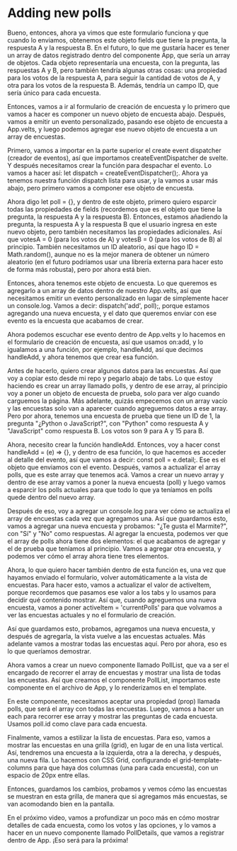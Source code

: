 # Adding new polls

Bueno, entonces, ahora ya vimos que este formulario funciona y que cuando lo enviamos, obtenemos este objeto fields que tiene la pregunta, la respuesta A y la respuesta B. En el futuro, lo que me gustaría hacer es tener un array de datos registrado dentro del componente App, que sería un array de objetos. Cada objeto representaría una encuesta, con la pregunta, las respuestas A y B, pero también tendría algunas otras cosas: una propiedad para los votos de la respuesta A, para seguir la cantidad de votos de A, y otra para los votos de la respuesta B. Además, tendría un campo ID, que sería único para cada encuesta.

Entonces, vamos a ir al formulario de creación de encuesta y lo primero que vamos a hacer es componer un nuevo objeto de encuesta abajo. Después, vamos a emitir un evento personalizado, pasando ese objeto de encuesta a App.velts, y luego podemos agregar ese nuevo objeto de encuesta a un array de encuestas.

Primero, vamos a importar en la parte superior el create event dispatcher (creador de eventos), así que importamos createEventDispatcher de svelte. Y después necesitamos crear la función para despachar el evento. Lo vamos a hacer así: let dispatch = createEventDispatcher();. Ahora ya tenemos nuestra función dispatch lista para usar, y la vamos a usar más abajo, pero primero vamos a componer ese objeto de encuesta.

Ahora digo let poll = {}, y dentro de este objeto, primero quiero esparcir todas las propiedades de fields (recordemos que es el objeto que tiene la pregunta, la respuesta A y la respuesta B). Entonces, estamos añadiendo la pregunta, la respuesta A y la respuesta B que el usuario ingresa en este nuevo objeto, pero también necesitamos las propiedades adicionales. Así que votesA = 0 (para los votos de A) y votesB = 0 (para los votos de B) al principio. También necesitamos un ID aleatorio, así que hago ID = Math.random(), aunque no es la mejor manera de obtener un número aleatorio (en el futuro podríamos usar una librería externa para hacer esto de forma más robusta), pero por ahora está bien.

Entonces, ahora tenemos este objeto de encuesta. Lo que queremos es agregarlo a un array de datos dentro de nuestro App.velts, así que necesitamos emitir un evento personalizado en lugar de simplemente hacer un console.log. Vamos a decir: dispatch('add', poll);, porque estamos agregando una nueva encuesta, y el dato que queremos enviar con ese evento es la encuesta que acabamos de crear.

Ahora podemos escuchar ese evento dentro de App.velts y lo hacemos en el formulario de creación de encuesta, así que usamos on:add, y lo igualamos a una función, por ejemplo, handleAdd, así que decimos handleAdd, y ahora tenemos que crear esa función.

Antes de hacerlo, quiero crear algunos datos para las encuestas. Así que voy a copiar esto desde mi repo y pegarlo abajo de tabs. Lo que estoy haciendo es crear un array llamado polls, y dentro de ese array, al principio voy a poner un objeto de encuesta de prueba, solo para ver algo cuando carguemos la página. Más adelante, quizás empecemos con un array vacío y las encuestas solo van a aparecer cuando agreguemos datos a ese array. Pero por ahora, tenemos una encuesta de prueba que tiene un ID de 1, la pregunta "¿Python o JavaScript?", con "Python" como respuesta A y "JavaScript" como respuesta B. Los votos son 9 para A y 15 para B.

Ahora, necesito crear la función handleAdd. Entonces, voy a hacer const handleAdd = (e) => {}, y dentro de esa función, lo que hacemos es acceder al detalle del evento, así que vamos a decir: const poll = e.detail;. Ese es el objeto que enviamos con el evento. Después, vamos a actualizar el array polls, que es este array que tenemos acá. Vamos a crear un nuevo array y dentro de ese array vamos a poner la nueva encuesta (poll) y luego vamos a esparcir los polls actuales para que todo lo que ya teníamos en polls quede dentro del nuevo array.

Después de eso, voy a agregar un console.log para ver cómo se actualiza el array de encuestas cada vez que agregamos una. Así que guardamos esto, vamos a agregar una nueva encuesta y probamos: "¿Te gusta el Marmite?", con "Sí" y "No" como respuestas. Al agregar la encuesta, podemos ver que el array de polls ahora tiene dos elementos: el que acabamos de agregar y el de prueba que teníamos al principio. Vamos a agregar otra encuesta, y podemos ver cómo el array ahora tiene tres elementos.

Ahora, lo que quiero hacer también dentro de esta función es, una vez que hayamos enviado el formulario, volver automáticamente a la vista de encuestas. Para hacer esto, vamos a actualizar el valor de activeItem, porque recordemos que pasamos ese valor a los tabs y lo usamos para decidir qué contenido mostrar. Así que, cuando agreguemos una nueva encuesta, vamos a poner activeItem = 'currentPolls' para que volvamos a ver las encuestas actuales y no el formulario de creación.

Así que guardamos esto, probamos, agregamos una nueva encuesta, y después de agregarla, la vista vuelve a las encuestas actuales. Más adelante vamos a mostrar todas las encuestas aquí. Pero por ahora, eso es lo que queríamos demostrar.

Ahora vamos a crear un nuevo componente llamado PollList, que va a ser el encargado de recorrer el array de encuestas y mostrar una lista de todas las encuestas. Así que creamos el componente PollList, importamos este componente en el archivo de App, y lo renderizamos en el template.

En este componente, necesitamos aceptar una propiedad (prop) llamada polls, que será el array con todas las encuestas. Luego, vamos a hacer un each para recorrer ese array y mostrar las preguntas de cada encuesta. Usamos poll.id como clave para cada encuesta.

Finalmente, vamos a estilizar la lista de encuestas. Para eso, vamos a mostrar las encuestas en una grilla (grid), en lugar de en una lista vertical. Así, tendremos una encuesta a la izquierda, otra a la derecha, y después, una nueva fila. Lo hacemos con CSS Grid, configurando el grid-template-columns para que haya dos columnas (una para cada encuesta), con un espacio de 20px entre ellas.

Entonces, guardamos los cambios, probamos y vemos cómo las encuestas se muestran en esta grilla, de manera que si agregamos más encuestas, se van acomodando bien en la pantalla.

En el próximo video, vamos a profundizar un poco más en cómo mostrar detalles de cada encuesta, como los votos y las opciones, y lo vamos a hacer en un nuevo componente llamado PollDetails, que vamos a registrar dentro de App. ¡Eso será para la próxima!